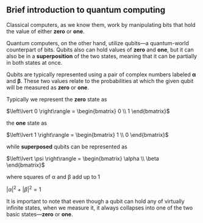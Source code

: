 ## Brief introduction to quantum computing 

Classical computers, as we know them, work by manipulating bits that hold the value of either 
**zero** or **one**. 

Quantum computers, on the other hand, utilize qubits&mdash;a quantum-world counterpart of bits. 
Qubits also can hold values of **zero** and **one**, but it can also be in a **superposition**
of the two states, meaning that it can be partially in both states at once.

Qubits are typically represented using a pair of complex numbers labeled **&alpha;** and **&beta;**. 
These two values relate to the probabilities at which the given qubit will be measured as **zero** 
or **one**.
 
Typically we represent the **zero** state as

$`\left\lvert 0 \right\rangle = \begin{bmatrix} 0 \\ 1 \end{bmatrix}`$

the **one** state as

$`\left\lvert 1 \right\rangle = \begin{bmatrix} 1 \\ 0 \end{bmatrix}`$

while **superposed** qubits can be represented as

$`\left\lvert \psi \right\rangle = \begin{bmatrix} \alpha \\ \beta \end{bmatrix}`$

where squares of α and β add up to 1

$`\left|\alpha\right|^2 + \left|\beta\right|^2 = 1`$

It is important to note that even though a qubit can hold any of virtually infinite states, when we
measure it, it always collapses into one of the two basic states&mdash;**zero** or **one**. 
